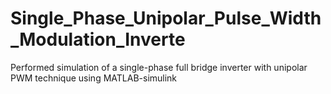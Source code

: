 # Single_Phase_Unipolar_Pulse_Width_Modulation_Inverte
Performed simulation of a single-phase full bridge inverter with unipolar PWM technique using MATLAB-simulink
